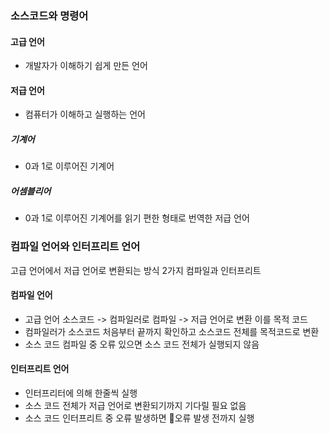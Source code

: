 ### 소스코드와 명령어

#### 고급 언어
- 개발자가 이해하기 쉽게 만든 언어
#### 저급 언어
- 컴퓨터가 이해하고 실행하는 언어
##### 기계어
- 0과 1로 이루어진 기계어
##### 어셈블리어
- 0과 1로 이루어진 기계어를 읽기 편한 형태로 번역한 저급 언어

### 컴파일 언어와 인터프리트 언어
고급 언어에서 저급 언어로 변환되는 방식 2가지 컴파일과 인터프리트
#### 컴파일 언어
- 고급 언어 소스코드 -> 컴파일러로 컴파일 -> 저급 언어로 변환 이를 목적 코드
- 컴파일러가 소스코드 처음부터 끝까지 확인하고 소스코드 전체를 목적코드로 변환
- 소스 코드 컴파일 중 오류 있으면 소스 코드 전체가 실행되지 않음
#### 인터프리트 언어
- 인터프리터에 의해 한줄씩 실행
- 소스 코드 전체가 저급 언어로 변환되기까지 기다릴 필요 없음
- 소스 코드 인터프리트 중 오류 발생하면 오류 발생 전까지 실행
  
